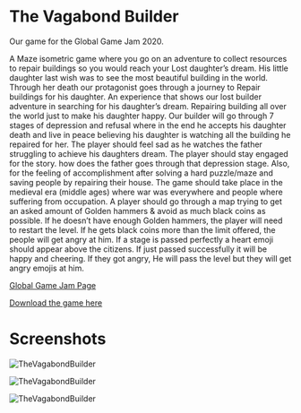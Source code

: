 # The Vagabond Builder
Our game for the Global Game Jam 2020.

A Maze isometric game where you go on an adventure to collect resources to repair buildings so you would reach your Lost daughter’s dream. His little daughter last wish was to see the most beautiful building in the world. Through her death our protagonist goes through a journey to Repair buildings for his daughter. An experience that shows our lost builder adventure in searching for his daughter’s dream. Repairing building all over the world just to make his daughter happy. Our builder will go through 7 stages of depression and refusal where in the end he accepts his daughter death and live in peace believing his daughter is watching all the building he repaired for her. The player should feel sad as he watches the father struggling to achieve his daughters dream.
The player should stay engaged for the story. how does the father goes through that depression stage. Also, for the feeling of accomplishment after solving a hard puzzle/maze and saving people by repairing their house. The game should take place in the medieval era (middle ages) where war was everywhere and people where suffering from occupation. A player should go through a map trying to get an asked amount of Golden hammers & avoid as much black coins as possible. If he doesn’t have enough Golden hammers, the player will need to restart the level. If he gets black coins more than the limit offered, the people will get angry at him. If a stage is passed perfectly a heart emoji should appear above the citizens. If just passed successfully it will be happy and cheering. If they got angry, He will pass the level but they will get angry emojis at him.

[Global Game Jam Page](https://globalgamejam.org/2020/games/vagabond-builder-8)

[Download the game here](https://github.com/KareemMAX/TheVagabondBuilder/releases/download/1.0/The.Vagabond.Builder.zip)

# Screenshots
![TheVagabondBuilder](https://ggj.s3.amazonaws.com/styles/game_content__wide/games/screenshots/2020/02/202842/untitled.png)

![TheVagabondBuilder](https://ggj.s3.amazonaws.com/styles/game_content__wide/games/screenshots/2020/02/202842/untitled_0.png)

![TheVagabondBuilder](https://ggj.s3.amazonaws.com/styles/game_content__wide/games/screenshots/2020/02/202842/untitled_1.png)
